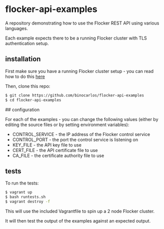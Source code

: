# flocker-api-examples

A repository demonstrating how to use the Flocker REST API using various languages.

Each example expects there to be a running Flocker cluster with TLS authentication setup.

## installation

First make sure you have a running Flocker cluster setup - you can read how to do this [here](https://docs.clusterhq.com)

Then, clone this repo:

```bash
$ git clone https://github.com/binocarlos/flocker-api-examples
$ cd flocker-api-examples
```

## configuration

For each of the examples - you can change the following values (either by editing the source files or by setting
environment variables):

 * CONTROL_SERVICE - the IP address of the Flocker control service
 * CONTROL_PORT - the port the control service is listening on
 * KEY_FILE - the API key file to use
 * CERT_FILE - the API certificate file to use
 * CA_FILE - the certificate authority file to use

## tests

To run the tests:

```bash
$ vagrant up
$ bash runtests.sh
$ vagrant destroy -f
```

This will use the included Vagrantfile to spin up a 2 node Flocker cluster.

It will then test the output of the examples against an expected output.

